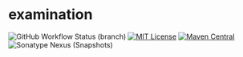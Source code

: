 # examination

![GitHub Workflow Status (branch)]([https://img.shields.io/github/workflow/status/KyoriPowered/examination/build/master](https://img.shields.io/github/actions/workflow/status/KyoriPowered/examination/build.yml?branch=main)) [![MIT License](https://img.shields.io/badge/license-MIT-blue)](license.txt) [![Maven Central](https://img.shields.io/maven-central/v/net.kyori/examination-api?label=stable)](https://search.maven.org/search?q=g:net.kyori%20AND%20a:examination*) ![Sonatype Nexus (Snapshots)](https://img.shields.io/nexus/s/net.kyori/examination-api?label=dev&server=https%3A%2F%2Foss.sonatype.org)
